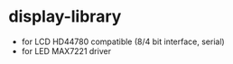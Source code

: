 # display-library
* for LCD HD44780 compatible (8/4 bit interface, serial)
* for LED MAX7221 driver

